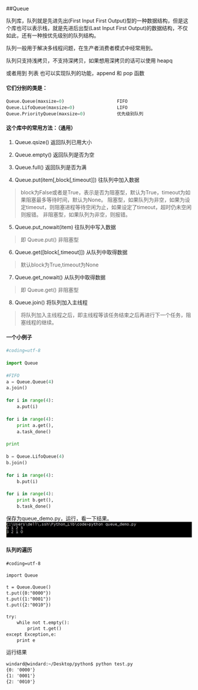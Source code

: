 ##Queue

队列库，队列就是先进先出(First Input First Output)型的一种数据结构，但是这个库也可以表示栈，就是先进后出型(Last Input First Output)的数据结构，不仅如此，还有一种按优先级别的队列结构。

队列一般用于解决多线程问题，在生产者消费者模式中经常用到。

队列只支持浅拷贝，不支持深拷贝，如果想用深拷贝的话可以使用 heapq

或者用到 列表 也可以实现队列的功能，append 和 pop 函数

#### 它们分别的类是：

```python
Queue.Queue(maxsize=0)                    FIFO
Queue.LifoQueue(maxsize=0)                LIFO
Queue.PriorityQueue(maxsize=0)            优先级别队列
```

#### 这个库中的常用方法：（通用）
1. Queue.qsize()                                    返回队列已用大小

1. Queue.empty()                                    返回队列是否为空

1. Queue.full()                                     返回队列是否为满

1. Queue.put(item[,block[,timeout]])                往队列中加入数据
>block为False或者是True，表示是否为阻塞型，默认为True，timeout为如果阻塞最多等待时间，默认为None。
>阻塞型，如果队列为非空，如果为设定timeout，则阻塞进程等待空闲为止，如果设定了timeout，超时仍未空闲则报错。
>非阻塞型，如果队列为非空，则报错。
5. Queue.put_nowait(item)                           往队列中写入数据
>即 Queue.put()  非阻塞型
6. Queue.get([block[,timeout]])                     从队列中取得数据
>默认block为True,timeout为None
7. Queue.get_nowait()                               从队列中取得数据
> 即 Queue.get()  非阻塞型
8. Queue.join()                                     将队列加入主线程
>将队列加入主线程之后，即主线程等该任务结束之后再进行下一个任务，阻塞线程的继续。

#### 一个小例子

```python
#coding=utf-8

import Queue

#FIFO
a = Queue.Queue(4)
a.join()

for i in range(4):
	a.put(i)

for i in range(4):
	print a.get(),
	a.task_done()

print

b = Queue.LifoQueue(4)
b.join()

for i in range(4):
	b.put(i)

for i in range(4):
	print b.get(),
	b.task_done()
```

保存为queue_demo.py，运行，看一下结果。
![queue_demo.jpg](images/queue_demo.jpg)


#### 队列的遍历

```
#coding=utf-8

import Queue

t = Queue.Queue()
t.put({0:"0000"})
t.put({1:"0001"})
t.put({2:"0010"})

try:
    while not t.empty():
        print t.get()
except Exception,e:
    print e
```

运行结果

```
windard@windard:~/Desktop/python$ python test.py
{0: '0000'}
{1: '0001'}
{2: '0010'}

```

